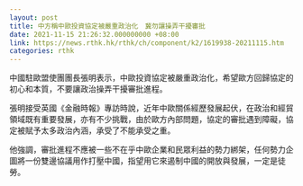 ```yaml
---
layout: post
title: 中方稱中歐投資協定被嚴重政治化　冀勿讓操弄干擾審批
date: 2021-11-15 21:26:32.000000000 +08:00
link: https://news.rthk.hk/rthk/ch/component/k2/1619938-20211115.htm
categories: rthk
---
```


中國駐歐盟使團團長張明表示，中歐投資協定被嚴重政治化，希望歐方回歸協定的初心和本質，不要讓政治操弄干擾審批進程。

張明接受英國《金融時報》專訪時說，近年中歐關係經歷發展起伏，在政治和經貿領域既有重要發展，亦有不少挑戰，由於歐方內部問題，協定的審批遇到障礙，協定被賦予太多政治內涵，承受了不能承受之重。

他強調，審批進程不應被一些不在乎中歐企業和民眾利益的勢力綁架，任何勢力企圖將一份雙邊協議用作打壓中國，指望用它來遏制中國的開放與發展，一定是徒勞。
